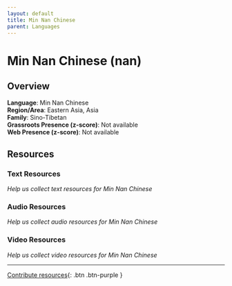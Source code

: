 ```yaml
---
layout: default
title: Min Nan Chinese
parent: Languages
---
```


# Min Nan Chinese (nan)

## Overview

**Language**: Min Nan Chinese  
**Region/Area**: Eastern Asia, Asia  
**Family**: Sino-Tibetan  
**Grassroots Presence (z-score)**: Not available  
**Web Presence (z-score)**: Not available  

## Resources

### Text Resources
*Help us collect text resources for Min Nan Chinese*

### Audio Resources
*Help us collect audio resources for Min Nan Chinese*

### Video Resources
*Help us collect video resources for Min Nan Chinese*

---

[Contribute resources](https://forms.office.com/e/1SfLJx3u1r){: .btn .btn-purple }
